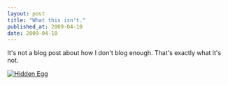 ```yaml
---
layout: post
title: "What this isn't."
published_at: 2009-04-10
date: 2009-04-10
---
```


It's not a blog post about how I don't blog enough. That's exactly what it's not.

[![Hidden Egg]()](http://www.brinkhurstdesign.co.uk/mozilla/easter/hunter/found/13/)